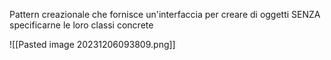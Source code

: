 Pattern creazionale che fornisce un'interfaccia per creare di oggetti SENZA specificarne le loro classi concrete

![[Pasted image 20231206093809.png]]